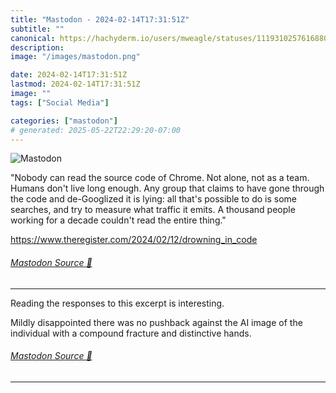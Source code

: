 ```yaml
---
title: "Mastodon - 2024-02-14T17:31:51Z"
subtitle: ""
canonical: https://hachyderm.io/users/mweagle/statuses/111931025761688037
description:
image: "/images/mastodon.png"

date: 2024-02-14T17:31:51Z
lastmod: 2024-02-14T17:31:51Z
image: ""
tags: ["Social Media"]

categories: ["mastodon"]
# generated: 2025-05-22T22:29:20-07:00
---
```

![Mastodon](/images/mastodon.png)

<p>&quot;Nobody can read the source code of Chrome. Not alone, not as a team. Humans don&#39;t live long enough. Any group that claims to have gone through the code and de-Googlized it is lying: all that&#39;s possible to do is some searches, and try to measure what traffic it emits. A thousand people working for a decade couldn&#39;t read the entire thing.&quot;</p><p><a href="https://www.theregister.com/2024/02/12/drowning_in_code" target="_blank" rel="nofollow noopener noreferrer" translate="no"><span class="invisible">https://www.</span><span class="ellipsis">theregister.com/2024/02/12/dro</span><span class="invisible">wning_in_code</span></a></p>


###### [Mastodon Source 🐘](https://hachyderm.io/@mweagle/111931025761688037)

___

<p>Reading the responses to this excerpt is interesting. </p><p>Mildly disappointed  there was no pushback against the AI image of the individual with a compound fracture and distinctive hands.</p>


###### [Mastodon Source 🐘](https://hachyderm.io/@mweagle/111934184437958228)

___
